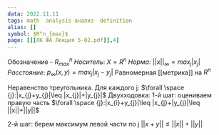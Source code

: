 ```yaml
---
data: 2022.11.11
tags: math  analysis анализ  definition
alias: []
symbol: $R^n_{max}$
page: [[[ЛК ФА Лекция 5-02.pdf]],4] 
---
```

Обозначение - $R^n_{max}$
*Носитель*:
$X=R^n$
*Норма*:
$||x||_{\infty}=max_{j}|x_{j}|$
*Расстояние*: $p_{\infty}(x,y)=max_{j}|x_{j}-y_{j}|$ Равномерная [[метрика]] на $R^n$ 

Неравенство треугольника. Для каждого j:
$\forall \space {j}:|x_{j}+y_{j}|\leq |x_{j}|+|y_{j}|$
Двухходовка:
1-й шаг: оцениваем правую часть
$\forall \space {j}:|x_{i}+y_{j}|\leq |x_{j}+|y_{j}|\leq ||x||+||y||$

2-й шаг: берем максимум левой части по j
$||x+y||\leq ||x||+||y||$
